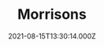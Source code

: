 ---
date: 2021-08-15T13:30:14.000Z
title: Morrisons
latitude: 52.04938134912715
longitude: 0.9546547409704537
category: checkin
---